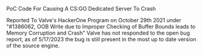 
PoC Code For Causing A CS:GO Dedicated Server To Crash

Reported To Valve's HackerOne Program on October 29th 2021 under "#1386062, OOB Write due to Improper Checking of Buffer Bounds leads to Memory Corruption and Crash"
Valve has not responded to the open bug report, as of 5/17/2023 the bug is still present in the most up to date version of the source engine. 
